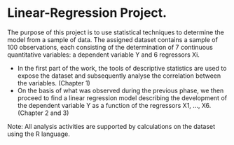 # Linear-Regression Project.
The purpose of this project is to use statistical techniques to determine the model from a sample of data. The assigned dataset contains a sample of 100 observations, each consisting of the determination of 7 continuous quantitative variables: a dependent variable Y and 6 regressors Xi.

- In the first part of the work, the tools of descriptive statistics are used to expose the dataset and subsequently analyse the correlation between the variables. (Chapter 1) <br>
 - On the basis of what was observed during the previous phase, we then proceed to find a linear regression model describing the development of the dependent variable Y as a function of the regressors X1, ..., X6. (Chapter 2 and 3)

Note: All analysis activities are supported by calculations on the dataset using the R language.
